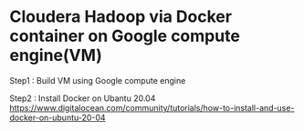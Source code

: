 # Cloudera Hadoop via Docker container on Google compute engine(VM)

Step1 : Build VM using Google compute engine

Step2 : Install Docker on Ubantu 20.04 https://www.digitalocean.com/community/tutorials/how-to-install-and-use-docker-on-ubuntu-20-04


